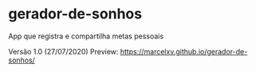 # gerador-de-sonhos
 App que registra e compartilha metas pessoais
 
 Versão 1.0 (27/07/2020)
 Preview: https://marcelxv.github.io/gerador-de-sonhos/
